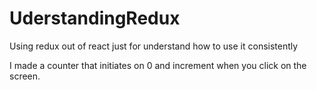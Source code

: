 # UderstandingRedux
Using redux out of react just for understand how to use it consistently

I made a counter that initiates on 0 and increment when you click on the screen.
